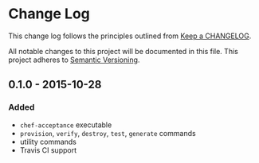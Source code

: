 # Change Log
This change log follows the principles
outlined from [Keep a CHANGELOG](http://keepachangelog.com/).

All notable changes to this project will be documented in this file.
This project adheres to [Semantic Versioning](http://semver.org/).

## 0.1.0 - 2015-10-28
### Added
- `chef-acceptance` executable
- `provision`, `verify`, `destroy`, `test`, `generate` commands
- utility commands
- Travis CI support
